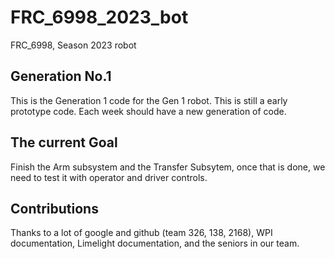 # FRC_6998_2023_bot
 FRC_6998, Season 2023 robot

## Generation No.1
This is the Generation 1 code for the Gen 1 robot. This is still a early prototype code. Each week should have a new generation of code.

## The current Goal
Finish the Arm subsystem and the Transfer Subsytem, once that is done, we need to test it with operator and driver controls.

## Contributions
Thanks to a lot of google and github (team 326, 138, 2168), WPI documentation, Limelight documentation, and the seniors in our team.

  
